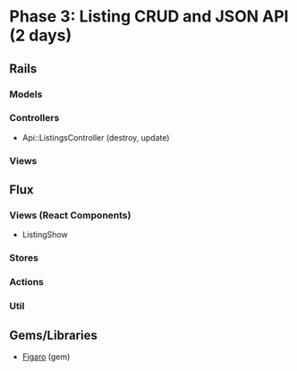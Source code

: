 # Phase 3: Listing CRUD and JSON API (2 days)

## Rails
### Models

### Controllers
* Api::ListingsController (destroy, update)

### Views

## Flux
### Views (React Components)
* ListingShow

### Stores

### Actions

### Util

## Gems/Libraries
* [Figaro][figaro] (gem)

[figaro]: https://github.com/laserlemon/figaro
